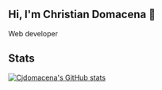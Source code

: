 ## Hi, I'm Christian Domacena 👋

<p> Web developer </p>

## Stats

[![Cjdomacena's GitHub stats](https://github-readme-stats.vercel.app/api?username=cjdomacena)](https://github.com/cjdomacena/github-readme-stats)
